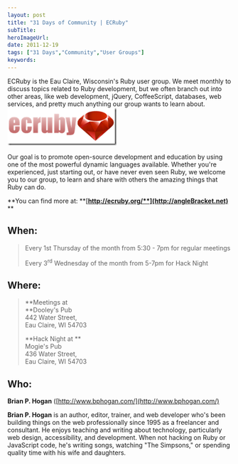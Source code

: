```yaml
---
layout: post 
title: "31 Days of Community | ECRuby"
subTitle: 
heroImageUrl: 
date: 2011-12-19
tags: ["31 Days","Community","User Groups"]
keywords: 
---
```


ECRuby is the Eau Claire, Wisconsin's Ruby user group. We meet monthly to discuss topics related to Ruby development, but we often branch out into other areas, like web development, jQuery, CoffeeScript, databases, web services, and pretty much anything our group wants to learn about.[![image](image_thumb2.png "image")](http://csell.net/wp-content/uploads/2011/12/image2.png)

Our goal is to promote open-source development and education by using one of the most powerful dynamic languages available. Whether you're experienced, just starting out, or have never even seen Ruby, we welcome you to our group, to learn and share with others the amazing things that Ruby can do.

**You can find more at: **[**http://ecruby.org/**](http://angleBracket.net)** **

## When:
  > Every 1st Thursday of the month from 5:30 - 7pm for regular meetings
> 
> Every 3<sup>rd</sup> Wednesday of the month from 5-7pm for Hack Night  

## Where:
  > **Meetings at        
> **Dooley's Pub      
> 442 Water Street,      
> Eau Claire, WI 54703
> 
> **Hack Night at **      
> Mogie's Pub      
> 436 Water Street,      
> Eau Claire, WI 54703  

## Who:

**Brian P. Hogan** ([http://www.bphogan.com/](http://www.bphogan.com/)

**Brian P. Hogan** is an author, editor, trainer, and web developer who's been building things on the web professionally since 1995 as a freelancer and consultant. He enjoys teaching and writing about technology, particularly web design, accessibility, and development. When not hacking on Ruby or JavaScript code, he's writing songs, watching "The Simpsons," or spending quality time with his wife and daughters.
